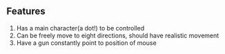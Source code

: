 ## Features

1. Has a main character(a dot!) to be controlled
2. Can be freely move to eight directions, should have realistic movement
3. Have a gun constantly point to position of mouse